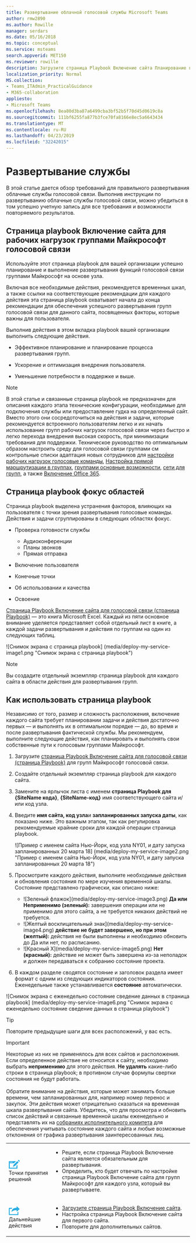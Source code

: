 ```yaml
---
title: Развертывание облачной голосовой службы Microsoft Teams
author: rmw2890
ms.author: Rowille
manager: serdars
ms.date: 05/16/2018
ms.topic: conceptual
ms.service: msteams
search.appverid: MET150
ms.reviewer: rowille
description: Загрузите страница Playbook Включение сайта Планирование групп развертывания и ускорить и оптимизации круга пользователей, качество и удовлетворенность с точки зрения.
localization_priority: Normal
MS.collection:
- Teams_ITAdmin_PracticalGuidance
- M365-collaboration
appliesto:
- Microsoft Teams
ms.openlocfilehash: 8ea80d3ba87a6499cba3bf52b5f70d45d0619c8a
ms.sourcegitcommit: 111bf6255fa877b3fce70fa8166e8ec5a6643434
ms.translationtype: MT
ms.contentlocale: ru-RU
ms.lasthandoff: 04/23/2019
ms.locfileid: "32242015"
---
```

# <a name="deploy-my-service"></a>Развертывание службы

В этой статье дается обзор требований для правильного развертывания облачные службы голосовой связи. Выполнив инструкции по развертыванию облачные службы голосовой связи, можно убедиться в том успешно учетную запись для все требования и возможности повторяемого результатов.

## <a name="site-enablement-playbook-for-microsoft-teams-voice-workloads"></a>Страница playbook Включение сайта для рабочих нагрузок группами Майкрософт голосовой связи

Используйте этот страница playbook для вашей организации успешно планирование и выполнение развертывания функций голосовой связи группами Майкрософт на основе узла.

Включая все необходимые действия, рекомендуется временных шкал, а также ссылки на соответствующие рекомендации для каждого действия эта страница playbook охватывает начала до конца рекомендации для обеспечения успешного развертывания групп голосовой связи для данного сайта, посвященных факторы, которые важны для пользователя.

Выполнив действия в этом вкладка playbook вашей организации выполнить следующие действия.

-   Эффективное планирование и планирование процесса развертывания групп.

-   Ускорение и оптимизация внедрения пользователя.

-   Уменьшение потребности в поддержке и выше.

> [!NOTE]
> В этой статье и связанные страница playbook не предназначен для описания каждого этапа технические конфигурации, необходимые для подключения службы или предоставление гудка на определенный сайт. Вместо этого они сосредоточиться на действия и задачи, которые рекомендуется встроенного пользователям легко и их начать использование групп рабочих нагрузок голосовой связи через быстро и легко перехода внедрения высокая скорость, при минимизации требования для поддержки. Техническое руководство по оптимальным образом настроить среду для голосовой связи группами см контрольные списки адаптация новых сотрудников для [настройки рабочих нагрузок голосовые команды](onboarding-checklist-configure-cloud-voice-workloads-in-Microsoft-Teams.md), [Настройка прямой маршрутизации в группах](onboarding-checklist-configure-direct-routing-in-Microsoft-Teams.md), [группами основные возможности](onboarding-checklist-configure-microsoft-teams-core-capabilities.md), [сети для групп](onboarding-checklist-configure-networking.md), а также [Включение Office 365](onboarding-checklist-enable-office-365.md).

<!--ENDOFSECTION-->

## <a name="playbook-focus-areas"></a>Страница playbook фокус областей

Страница playbook выделена устранения факторов, влияющих на пользователя с точки зрения развертывания голосовые команды. Действия и задачи сгруппированы в следующих областях фокус.

-   Проверка готовности службы
    - Аудиоконференции
    - Планы звонков
    - Прямая отправка

-   Включение пользователя

-   Конечные точки

-   Об использовании и качества

-   Освоение

[Страница Playbook Включение сайта для голосовой связи (страница Playbook)](https://github.com/MicrosoftDocs/OfficeDocs-SkypeForBusiness/blob/live/Teams/downloads/site-enablement-playbook-for-voice-(playbook).xlsx?raw=true) — это книга Microsoft Excel. Каждый из пяти основное внимание уделяется представляет собой отдельный лист в книге, а каждой задачи развертывания и действия по группам на один из следующих таблиц.

![Снимок экрана с страница playbook] (media/deploy-my-service-image1.png "Снимок экрана с страница playbook")

> [!NOTE]
> Вы создадите отдельный экземпляр страница playbook для каждого сайта в области действия для развертывания групп.

<!--ENDOFSECTION-->

## <a name="how-to-use-the-playbook"></a>Как использовать страница playbook

Независимо от того, размер и сложность расположения, включение каждого сайта требует планировании задачи и действия достаточно первых — и выполнять их в оптимальном порядке — до, во время и после развертывания фактической службы. Мы рекомендуем, выполните следующие действия, как планировать и выполнять свои собственные пути к голосовым группами Майкрософт.

1. Загрузите [страница Playbook Включение сайта для голосовой связи (страница Playbook)](https://github.com/MicrosoftDocs/OfficeDocs-SkypeForBusiness/blob/live/Teams/downloads/site-enablement-playbook-for-voice-(playbook).xlsx?raw=true) для групп Майкрософт голосовой связи.

2. Создайте отдельный экземпляр страница playbook для каждого сайта.

3. Замените на ярлычок листа с именем **страница Playbook для {SiteName кода}**, **{SiteName-код}** имя соответствующего сайта и/или код узла.

4. Введите **имя сайта, код узла**и **запланированных запуска даты**, как показано ниже. Это важным этапом, так как регулировка рекомендуемые крайние сроки для каждой операции страница playbook.

   ![Пример с именем сайта Нью-Йорк, код узла NY01, и дату запуска запланированных 20 марта 18] (media/deploy-my-service-image2.png "Пример с именем сайта Нью-Йорк, код узла NY01, и дату запуска запланированных 20 марта 18")

5. Просмотрите каждого действия, выполните необходимые действия и обновления состояния по мере изучения временной шкалы. Состояние представлено графически, как описано ниже:
   <ul>
   <li>![Зеленый флажок](media/deploy-my-service-image3.png) <strong>Да или Неприменимо (зеленый):</strong> завершения операции или не применимо для этого сайта, а не требуется никаких действий не требуется.</li>
   <li>![Желтый восклицательный знак](media/deploy-my-service-image4.png) <strong>действие не будет завершено, но при этом (желтый):</strong> действия не были выполнены и необходимо обновить до Да или нет, по расписанию.</li>
   <li>![Красный X](media/deploy-my-service-image5.png) <strong>Нет (красный):</strong> действие не может быть завершена из-за неполадок и должен передаваться к собранию состояние проекта.</li></ul>

6. В каждом разделе сводятся состояние и заголовок раздела имеет формат с одним из следующих индикаторов состояния. Еженедельные также устанавливается **состояние** автоматически.

![Снимок экрана с еженедельно состояние сведение данных в страница playbook] (media/deploy-my-service-image6.png "Снимок экрана с еженедельно состояние сведение данных в страница playbook")

> [!TIP]
> Повторите предыдущие шаги для всех расположений, у вас есть.

> [!IMPORTANT]
> Некоторые из них не применялось для всех сайтов и расположения. Если определенное действие не относится к сайту, необходимо выбрать **неприменимо** для этого действия. **Не удалять** какие-либо строки в страница playbook; в противном случае формулы свертки состояния не будут работать.<br/><br/>
Обратите внимание на действия, которые может занимать больше времени, чем запланированных для, например номер перенос и закупок. Эти действия может отрицательно сказаться на временная шкала развертывания сайта. Убедитесь, что для просмотра и обновить список действий и связанные временной шкалы еженедельно и представлять их на [собраниях исполнительного комитета](https://docs.microsoft.com/MicrosoftTeams/envision-steering-committee-complete-guide) для обеспечения учитывать состояние каждого сайта и любые возможные отклонения от графика развертывания заинтересованных лиц.

<table>
<tr><td><img src="media/audio_conferencing_image7.png" alt=""/> <br/>Точки принятия решений</td><td><ul><li>Решите, если страница Playbook Включение сайта является обязательным для развертывания.</li><li>Определить, кто будет отвечать по настройке страница Playbook Включение сайта для групп Майкрософт для каждого узла, который вы развертываете.</li></ul></td></tr>
<tr><td><img src="media/audio_conferencing_image9.png" alt=""/><br/>Дальнейшие действия</td><td><ul><li><a href="https://github.com/MicrosoftDocs/OfficeDocs-SkypeForBusiness/blob/live/Teams/downloads/site-enablement-playbook-for-voice-(playbook).xlsx?raw=true" data-raw-source="[Download the Site Enablement Playbook](https://github.com/MicrosoftDocs/OfficeDocs-SkypeForBusiness/blob/live/Teams/downloads/site-enablement-playbook-for-voice-(playbook).xlsx?raw=true)">Загрузите страница Playbook Включение сайта</a>.</li><li>Настройка страница Playbook Включение сайта для первого сайта.</li><li>Повторите для дополнительных сайтов.</li></ul></td></tr>
</table>

<!--ENDOFSECTION-->